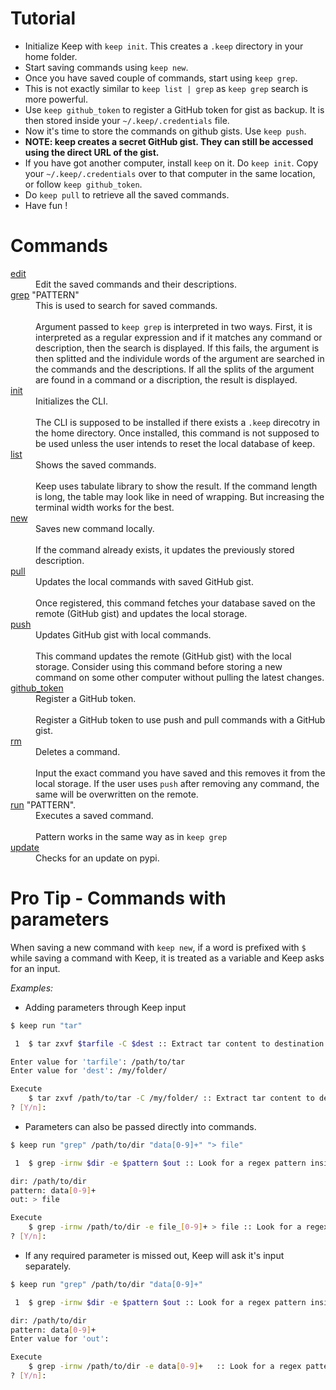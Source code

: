 # Tutorial

 - Initialize Keep with `keep init`. This creates a `.keep` directory in your home folder.
 - Start saving commands using `keep new`.
 - Once you have saved couple of commands, start using `keep grep`.
  - This is not exactly similar to `keep list | grep` as `keep grep` search is more powerful.
 - Use `keep github_token` to register a GitHub token for gist as backup. It is then stored inside your `~/.keep/.credentials` file.
 - Now it's time to store the commands on github gists. Use `keep push`.
  - **NOTE: keep creates a secret GitHub gist. They can still be accessed using the direct URL of the gist.**
 - If you have got another computer, install `keep` on it. Do `keep init`. Copy your `~/.keep/.credentials` over to that computer in the same location, or follow `keep github_token`.
 - Do `keep pull` to retrieve all the saved commands.
 - Have fun !

# Commands

<dl>
  <dt><a href="https://github.com/OrkoHunter/keep/blob/master/keep/commands/cmd_update.py">edit</a></dt>
  <dd>Edit the saved commands and their descriptions.</dd>

  <dt><a href="https://github.com/OrkoHunter/keep/blob/master/keep/commands/cmd_grep.py">grep</a> "PATTERN"</dt>
  <dd>This is used to search for saved commands.<br><br>Argument passed to <code>keep grep</code> is interpreted in two ways. First, it is interpreted as a regular expression and if it matches any command or description, then the search is displayed. If this fails, the argument is then splitted and the individule words of the argument are searched in the commands and the descriptions. If all the splits of the argument are found in a command or a discription, the result is displayed.</dd>

  <dt><a href="https://github.com/OrkoHunter/keep/blob/master/keep/commands/cmd_init.py">init</a></dt>
  <dd>Initializes the CLI.<br><br>The CLI is supposed to be installed if there exists a <code>.keep</code> direcotry in the home directory. Once installed, this command is not supposed to be used unless the user intends to reset the local database of keep.</dd>

  <dt><a href="https://github.com/OrkoHunter/keep/blob/master/keep/commands/cmd_list.py">list</a></dt>
  <dd>Shows the saved commands.<br><br>Keep uses tabulate library to show the result. If the command length is long, the table may look like in need of wrapping. But increasing the terminal width works for the best.</dd>

  <dt><a href="https://github.com/OrkoHunter/keep/blob/master/keep/commands/cmd_new.py">new</a></dt>
  <dd>Saves new command locally.<br><br>If the command already exists, it updates the previously stored description.</dd>

  <dt><a href="https://github.com/OrkoHunter/keep/blob/master/keep/commands/cmd_pull.py">pull</a></dt>
  <dd>Updates the local commands with saved GitHub gist.<br><br>Once registered, this command fetches your database saved on the remote (GitHub gist) and updates the local storage.</dd>

  <dt><a href="https://github.com/OrkoHunter/keep/blob/master/keep/commands/cmd_push.py">push</a></dt>
  <dd>Updates GitHub gist with local commands.<br><br>This command updates the remote (GitHub gist) with the local storage. Consider using this command before storing a new command on some other computer without pulling the latest changes.</dd>

  <dt><a href="https://github.com/OrkoHunter/keep/blob/master/keep/commands/cmd_github_token.py">github_token</a></dt>
  <dd>Register a GitHub token.<br><br>Register a GitHub token to use push and pull commands with a GitHub gist.</dd>

  <dt><a href="https://github.com/OrkoHunter/keep/blob/master/keep/commands/cmd_rm.py">rm</a></dt>
  <dd>Deletes a command.<br><br>Input the exact command you have saved and this removes it from the local storage. If the user uses <code>push</code> after removing any command, the same will be overwritten on the remote.</dd>

  <dt><a href="https://github.com/OrkoHunter/keep/blob/master/keep/commands/cmd_run.py">run</a> "PATTERN".</dt>
  <dd>Executes a saved command.<br><br>Pattern works in the same way as in <code>keep grep</code></dd>

  <dt><a href="https://github.com/OrkoHunter/keep/blob/master/keep/commands/cmd_update.py">update</a></dt>
  <dd>Checks for an update on pypi.</dd>

</dl>

# Pro Tip - Commands with parameters

When saving a new command with `keep new`, if a word is prefixed with `$` while saving a command with Keep, it is treated as a variable and Keep asks for an input.

_Examples:_

- Adding parameters through Keep input
```bash
$ keep run "tar"

 1	$ tar zxvf $tarfile -C $dest :: Extract tar content to destination

Enter value for 'tarfile': /path/to/tar
Enter value for 'dest': /my/folder/

Execute
	$ tar zxvf /path/to/tar -C /my/folder/ :: Extract tar content to destination
? [Y/n]: 
```

- Parameters can also be passed directly into commands.

```bash
$ keep run "grep" /path/to/dir "data[0-9]+" "> file" 

 1	$ grep -irnw $dir -e $pattern $out :: Look for a regex pattern inside files

dir: /path/to/dir
pattern: data[0-9]+
out: > file

Execute
	$ grep -irnw /path/to/dir -e file_[0-9]+ > file :: Look for a regex pattern inside files
? [Y/n]:
```

- If any required parameter is missed out, Keep will ask it's input separately.

```bash
$ keep run "grep" /path/to/dir "data[0-9]+"

 1	$ grep -irnw $dir -e $pattern $out :: Look for a regex pattern inside files

dir: /path/to/dir
pattern: data[0-9]+
Enter value for 'out':  

Execute
	$ grep -irnw /path/to/dir -e data[0-9]+   :: Look for a regex pattern inside files
? [Y/n]:
```
